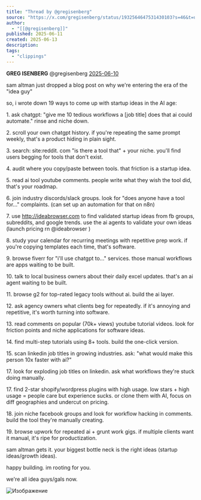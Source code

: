 ```yaml
---
title: "Thread by @gregisenberg"
source: "https://x.com/gregisenberg/status/1932564647531430103?s=46&t=unXuB1Uz5kPk0IP1JI6UKg"
author:
  - "[[@gregisenberg]]"
published: 2025-06-11
created: 2025-06-13
description:
tags:
  - "clippings"
---
```

**GREG ISENBERG** @gregisenberg [2025-06-10](https://x.com/gregisenberg/status/1932564647531430103)

sam altman just dropped a blog post on why we're entering the era of the "idea guy"

so, i wrote down 19 ways to come up with startup ideas in the AI age:

1\. ask chatgpt: "give me 10 tedious workflows a \[job title\] does that ai could automate." rinse and niche down.

2\. scroll your own chatgpt history. if you're repeating the same prompt weekly, that's a product hiding in plain sight.

3\. search: site:reddit. com "is there a tool that" + your niche. you'll find users begging for tools that don't exist.

4\. audit where you copy/paste between tools. that friction is a startup idea.

5\. read ai tool youtube comments. people write what they wish the tool did, that's your roadmap.

6\. join industry discords/slack groups. look for "does anyone have a tool for..." complaints. (can set up an automation for that on n8n)

7\. use http://ideabrowser.com to find validated startup ideas from fb groups, subreddits, and google trends. use the ai agents to validate your own ideas (launch pricing rn @ideabrowser )

8\. study your calendar for recurring meetings with repetitive prep work. if you're copying templates each time, that's software.

9\. browse fiverr for "i'll use chatgpt to..." services. those manual workflows are apps waiting to be built.

10\. talk to local business owners about their daily excel updates. that's an ai agent waiting to be built.

11\. browse g2 for top-rated legacy tools without ai. build the ai layer.

12\. ask agency owners what clients beg for repeatedly. if it's annoying and repetitive, it's worth turning into software.

13\. read comments on popular (70k+ views) youtube tutorial videos. look for friction points and niche applications for software ideas.

14\. find multi-step tutorials using 8+ tools. build the one-click version.

15\. scan linkedin job titles in growing industries. ask: "what would make this person 10x faster with ai?"

17\. look for exploding job titles on linkedin. ask what workflows they're stuck doing manually.

17\. find 2-star shopify/wordpress plugins with high usage. low stars + high usage = people care but experience sucks. or clone them with AI, focus on diff geographies and undercut on pricing.

18\. join niche facebook groups and look for workflow hacking in comments. build the tool they're manually creating.

19\. browse upwork for repeated ai + grunt work gigs. if multiple clients want it manual, it's ripe for productization.

sam altman gets it. your biggest bottle neck is the right ideas (startup ideas/growth ideas).

happy building. im rooting for you.

we're all idea guys/gals now.

![Изображение](https://pbs.twimg.com/media/GtHXYN6WQAA8mn3?format=jpg&name=large)